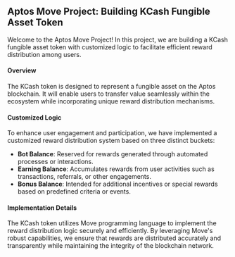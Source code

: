 ## Aptos Move Project: Building KCash Fungible Asset Token

Welcome to the Aptos Move Project! In this project, we are building a KCash fungible asset token with customized logic to facilitate efficient reward distribution among users.

#### Overview
The KCash token is designed to represent a fungible asset on the Aptos blockchain. It will enable users to transfer value seamlessly within the ecosystem while incorporating unique reward distribution mechanisms.


#### Customized Logic
To enhance user engagement and participation, we have implemented a customized reward distribution system based on three distinct buckets:
- **Bot Balance**: Reserved for rewards generated through automated processes or interactions.
- **Earning Balance**: Accumulates rewards from user activities such as transactions, referrals, or other engagements.
- **Bonus Balance**: Intended for additional incentives or special rewards based on predefined criteria or events.


#### Implementation Details
The KCash token utilizes Move programming language to implement the reward distribution logic securely and efficiently. By leveraging Move's robust capabilities, we ensure that rewards are distributed accurately and transparently while maintaining the integrity of the blockchain network.

